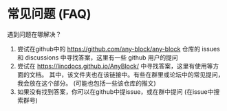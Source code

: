 # 常见问题 (FAQ)

遇到问题在哪解决？

1. 尝试在github中的 https://github.com/any-block/any-block 仓库的 issues 和 discussions 中寻找答案，这里有一些 github 用户的提问
2. 尝试在 https://lincdocs.github.io/AnyBlock/ 中寻找答案，这里有使用等方面的文档。
   其中，该文件夹也在该链接中。有些在群里或论坛中的常见提问，我会放在这个部分。
   (可能也包括一些该仓库的推文)
3. 如果没有找到答案，你可以在github中提issue，或在群中提问 (在issue中搜索群号)
